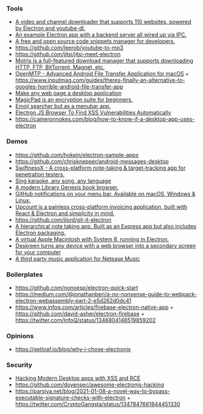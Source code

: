 ### Tools

- [A video and channel downloader that supports 110 websites, powered by Electron and youtube-dl.](https://github.com/mayeaux/videodownloader)
- [An example Electron app with a backend server all wired up via IPC.](https://github.com/jlongster/electron-with-server-example)
- [A free and open source code snippets manager for developers. ](https://github.com/antonreshetov/massCode)
- https://github.com/leerob/youtube-to-mp3
- https://github.com/jitsi/jitsi-meet-electron
- [Motrix is a full-featured download manager that supports downloading HTTP, FTP, BitTorrent, Magnet, etc.](https://github.com/agalwood/Motrix)
- [OpenMTP - Advanced Android File Transfer Application for macOS](https://github.com/ganeshrvel/openmtp) + https://www.inputmag.com/guides/theres-finally-an-alternative-to-googles-horrible-android-file-transfer-app
- [Make any web page a desktop application](https://github.com/jiahaog/nativefier)
- [MagicPad is an encryption suite for beginners.](https://github.com/hyundotio/magicpad)
- [Emoji searcher but as a menubar app.](https://github.com/muan/mojibar)
- [Electron JS Browser To Find XSS Vulnerabilities Automatically](https://github.com/RenwaX23/XSSTRON)
- https://cameronnokes.com/blog/how-to-know-if-a-desktop-app-uses-electron

### Demos

- https://github.com/hokein/electron-sample-apps
- https://github.com/chrisknepper/android-messages-desktop
- [SwiftnessX - A cross-platform note-taking & target-tracking app for penetration testers.](https://github.com/ehrishirajsharma/SwiftnessX)
- [Sing karaoke, any song, any language](https://github.com/youkaclub/youka-desktop)
- [A modern Library Genesis book browser.](https://github.com/Samin100/Alexandria)
- [GitHub notifications on your menu bar. Available on macOS, Windows & Linux.](https://github.com/manosim/gitify)
- [Upcount is a painless cross-platform invoicing application, built with React & Electron and simplicity in mind.](https://github.com/madisvain/upcount)
- https://github.com/jlord/git-it-electron
- [A hierarchical note taking app. Built as an Express app but also includes Electron packaging.](https://github.com/zadam/trilium)
- [A virtual Apple Macintosh with System 8, running in Electron.](https://github.com/felixrieseberg/macintosh.js)
- [Deskreen turns any device with a web browser into a secondary screen for your computer](https://github.com/pavlobu/deskreen)
- [A third party music application for Netease Music](https://github.com/qier222/YesPlayMusic)

### Boilerplates

- https://github.com/nonoesp/electron-quick-start
- https://medium.com/@jonathanberi/a-no-nonsense-guide-to-webpack-electron-webassembly-part-2-e5d262d0dc41
- https://www.infoq.com/articles/firebase-electron-native-app + https://github.com/david-asher/electron-firebase + https://twitter.com/InfoQ/status/1346804146519859202

### Opinions

- https://getloaf.io/blog/why-i-chose-electronjs

### Security

- [Hacking Modern Desktop apps with XSS and RCE](https://training.7asecurity.com/ma/webinar/desktop-xss-rce/lab1)
- https://github.com/doyensec/awesome-electronjs-hacking
- https://parsiya.net/blog/2021-01-08-a-novel-way-to-bypass-executable-signature-checks-with-electron + https://twitter.com/CryptoGangsta/status/1347847661844451330
